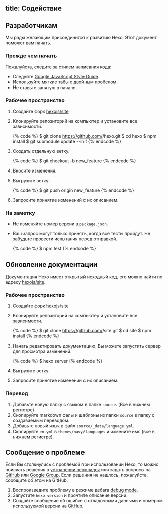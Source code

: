 title: Содействие
---
## Разработчикам

Мы рады желающим присоединится к развитию Hexo. Этот документ поможет вам начать.

### Прежде чем начать

Пожалуйста, следите за стилем написания кода:

- Следуйте [Google JavaScript Style Guide](https://google.github.io/styleguide/javascriptguide.xml).
- Используйте мягкие табы с двойным пробелом.
- Не ставьте запятую в начале.

### Рабочее пространство

1. Создайте форк [hexojs/site]
1. Клонируйте репозиторий на компьютер и установите все зависимости.

    {% code %}
    $ git clone https://github.com/<username>/hexo.git
    $ cd hexo
    $ npm install
    $ git submodule update --init
    {% endcode %}

1. Создать отдельную ветку.

    {% code %}
    $ git checkout -b new_feature
    {% endcode %}

1. Вносите изменения.
1. Выгрузите ветку:

    {% code %}
    $ git push origin new_feature
    {% endcode %}

1. Запросите принятие изменений с их описанием.

### На заметку

- Не изменяйте номер версии в `package.json`.
- Ваш запрос могут только принять, когда все тесты пройдут. Не забудьте провести испытания перед отправкой.

    {% code %}
    $ npm test
    {% endcode %}

## Обновление документации

Документация Hexo имеет открытый исходный код, его можно найти по адресу [hexojs/site].

### Рабочее пространство

1. Создайте форк [hexojs/site]
1. Клонируйте репозиторий на компьютер и установите все зависимости.

    {% code %}
    $ git clone https://github.com/<username>/site.git
    $ cd site
    $ npm install
    {% endcode %}

1. Начать редактировать документацию. Вы можете запустить сервер для просмотра изменений.

    {% code %}
    $ hexo server
    {% endcode %}

1. Выгрузите ветку.
1. Запросите принятие изменений с их описанием.

### Перевод

1. Добавьте новую папку с языком в папке `source`. (Всё в нижнем регистре)
1. Скопируйте markdown фалы и шаблоны из папки `source` в папку с создаваемым переводом.
1. Добавьте новый язык в файл `source/_data/language.yml`.
1. Скопируйте `en.yml` в `themes/navy/languages` и измените имя (всё в нижнем регистре).

## Сообщение о проблеме

Если Вы столкнулись с проблемой при использовании Hexo, то можно поискать решения в [устранении неполадок](troubleshooting.html) или задать вопросы на [GitHub](https://github.com/hexojs/hexo/issues) или [Google Group](https://groups.google.com/group/hexo). Если решения не нашлось, пожалуйста, сообщите об этом на GitHub.

1. Воспроизведите проблему в режиме дебага [debug mode](commands.html#Debug-mode).
1. Запустите `hexo version` и прочтите описание версии.
1. Создайте сообщение об ошибке с отладочными данными и номером используемой версии на GitHub.

[hexojs/hexo]: https://github.com/hexojs/hexo
[hexojs/site]: https://github.com/hexojs/site

